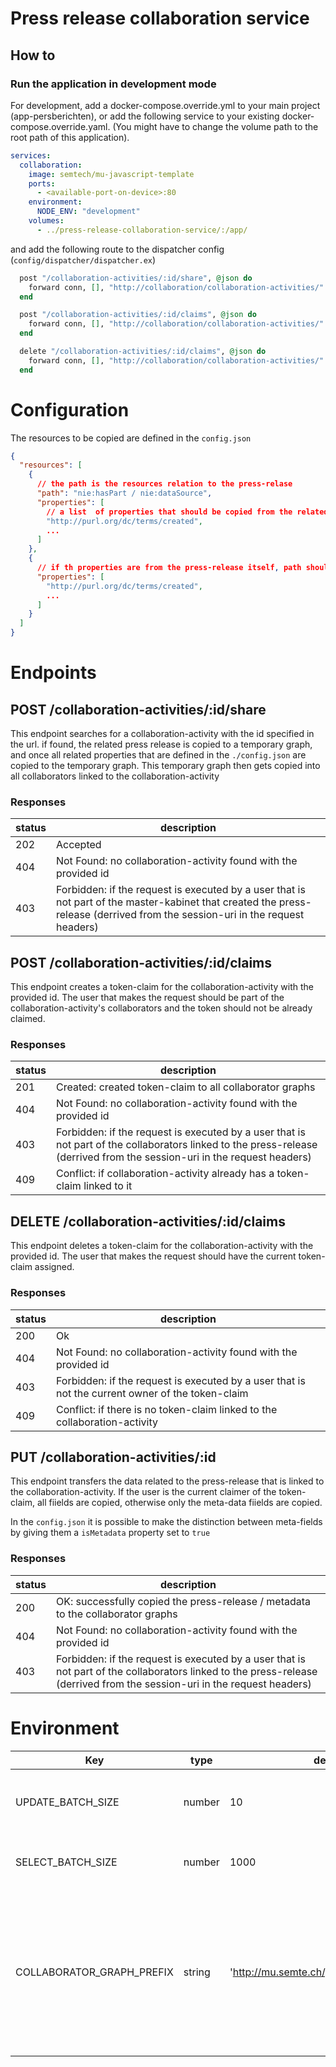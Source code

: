 # Press release collaboration service
## How to

### Run the application in development mode

For development, add a docker-compose.override.yml to your main project (app-persberichten), or add the following
service to your existing docker-compose.override.yaml.
(You might have to change the volume path to the root path of this application).

```yaml
services:
  collaboration:
    image: semtech/mu-javascript-template
    ports:
      - <available-port-on-device>:80
    environment:
      NODE_ENV: "development"
    volumes:
      - ../press-release-collaboration-service/:/app/
```

and add the following route to the dispatcher config (```config/dispatcher/dispatcher.ex```)

```elixir
  post "/collaboration-activities/:id/share", @json do
    forward conn, [], "http://collaboration/collaboration-activities/" <> id <> "/share"
  end

  post "/collaboration-activities/:id/claims", @json do
    forward conn, [], "http://collaboration/collaboration-activities/" <> id <> "/claims"
  end

  delete "/collaboration-activities/:id/claims", @json do
    forward conn, [], "http://collaboration/collaboration-activities/" <> id <> "/claims"
  end
```

# Configuration

The resources to be copied are defined in the ```config.json```

```json
{
  "resources": [
    {
      // the path is the resources relation to the press-relase
      "path": "nie:hasPart / nie:dataSource",
      "properties": [
        // a list  of properties that should be copied from the related resource 
        "http://purl.org/dc/terms/created",
        ...
      ]
    },
    {
      // if th properties are from the press-release itself, path should not be defined.
      "properties": [
        "http://purl.org/dc/terms/created",
        ...
      ]
    }
  ]
}

```

# Endpoints

## POST /collaboration-activities/:id/share
This endpoint searches for a collaboration-activity with the id specified in the url. 
if found,  the related press release is copied to a temporary graph, and once all 
related properties that are defined in the ```./config.json``` are copied to the temporary graph. 
This temporary graph then gets copied into all collaborators linked to the collaboration-activity

### Responses
| status | description |
|-------|-------------|
| 202 | Accepted |
| 404 | Not Found: no collaboration-activity found with the provided id |
|403 | Forbidden: if the request is executed by a user that is not part of the master-kabinet that created the press-release (derrived from the session-uri in the request headers)|

## POST /collaboration-activities/:id/claims
This endpoint creates a token-claim for the collaboration-activity with the provided id. The user that makes the request 
should be part of the collaboration-activity's collaborators and the token should not be already claimed.

### Responses
| status | description |
|-------|-------------|
| 201 | Created: created token-claim to all collaborator graphs |
| 404 | Not Found: no collaboration-activity found with the provided id |
| 403 | Forbidden: if the request is executed by a user that is not part of the collaborators linked to the press-release (derrived from the session-uri in the request headers)|
| 409 | Conflict: if collaboration-activity already has a token-claim linked to it |

## DELETE /collaboration-activities/:id/claims
This endpoint deletes a token-claim for the collaboration-activity with the provided id. The user that makes the request
should have the current token-claim assigned.

### Responses
| status | description |
|-------|-------------|
| 200 | Ok |
| 404 | Not Found: no collaboration-activity found with the provided id |
| 403 | Forbidden: if the request is executed by a user that is not the current owner of the token-claim |
| 409 | Conflict: if there is no token-claim linked to the collaboration-activity |

## PUT /collaboration-activities/:id
This endpoint transfers the data related to the press-release that is linked to the collaboration-activity. 
If the user is the current claimer of the token-claim, all fiields are copied, otherwise only the meta-data fiields are copied.

In the ```config.json``` it is possible to make the distinction between meta-fields by giving them a ```isMetadata``` property set to ```true```


### Responses
| status | description |
|-------|-------------|
| 200 | OK: successfully copied the press-release / metadata to the collaborator graphs |
| 404 | Not Found: no collaboration-activity found with the provided id |
| 403 | Forbidden: if the request is executed by a user that is not part of the collaborators linked to the press-release (derrived from the session-uri in the request headers)|


# Environment
| Key | type | default | description |
|-----|------|---------|-------------|
| UPDATE_BATCH_SIZE | number | 10 | batch size for moving items between graphs |
| SELECT_BATCH_SIZE | number | 1000 | batch size selectiing items from graphs |
| COLLABORATOR_GRAPH_PREFIX | string | 'http://mu.semte.ch/graphs/organizations/' | the prefix to be used for the target graph where the collaborator data will be copied. the collaborator id will be added to the end. |


